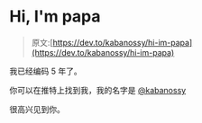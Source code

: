 # Hi, I'm papa

> 原文:[https://dev.to/kabanossy/hi-im-papa](https://dev.to/kabanossy/hi-im-papa)

我已经编码 5 年了。

你可以在推特上找到我，我的名字是 [@kabanossy](https://twitter.com/kabanossy)

很高兴见到你。